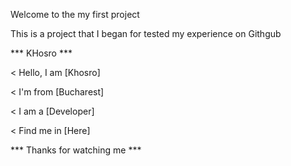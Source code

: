 Welcome to the my first project

This is a project that I began for tested my experience on Githgub

   *** KHosro ***

< Hello, I am [Khosro] 

< I'm from [Bucharest]

< I am a [Developer]

< Find me in [Here]

*** Thanks for watching me ***
